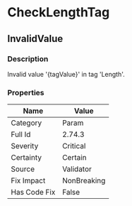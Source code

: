 ﻿---  
uid: Validator_2_74_3  
---

# CheckLengthTag

## InvalidValue

### Description

Invalid value '{tagValue}' in tag 'Length'.

### Properties

| Name         | Value       |
| ------------ | ----------- |
| Category     | Param       |
| Full Id      | 2.74.3      |
| Severity     | Critical    |
| Certainty    | Certain     |
| Source       | Validator   |
| Fix Impact   | NonBreaking |
| Has Code Fix | False       |
